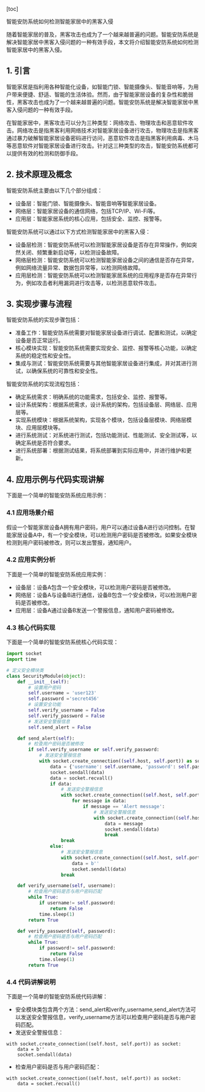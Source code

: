 
[toc]                    
                
                
智能安防系统如何检测智能家居中的黑客入侵

随着智能家居的普及，黑客攻击也成为了一个越来越普遍的问题。智能安防系统是解决智能家居中黑客入侵问题的一种有效手段，本文将介绍智能安防系统如何检测智能家居中的黑客入侵。

## 1. 引言

智能家居是指利用各种智能化设备，如智能门锁、智能摄像头、智能音响等，为用户带来便捷、舒适、智能的生活体验。然而，由于智能家居设备的复杂性和脆弱性，黑客攻击也成为了一个越来越普遍的问题。智能安防系统是解决智能家居中黑客入侵问题的一种有效手段。

在智能家居中，黑客攻击可以分为三种类型：网络攻击、物理攻击和恶意软件攻击。网络攻击是指黑客利用网络技术对智能家居设备进行攻击，物理攻击是指黑客通过暴力破解智能家居设备密码进行访问，恶意软件攻击是指黑客利用病毒、木马等恶意软件对智能家居设备进行攻击。针对这三种类型的攻击，智能安防系统都可以提供有效的检测和防御手段。

## 2. 技术原理及概念

智能安防系统主要由以下几个部分组成：

- 设备层：智能门锁、智能摄像头、智能音响等智能家居设备。
- 网络层：智能家居设备的通信网络，包括TCP/IP、Wi-Fi等。
- 应用层：智能家居系统的核心应用，包括安全、监控、报警等。

智能安防系统可以通过以下方式检测智能家居中的黑客入侵：

- 设备层检测：智能安防系统可以检测智能家居设备是否存在异常操作，例如突然关闭、频繁重新启动等，以检测设备故障。
- 网络层检测：智能安防系统可以检测智能家居设备之间的通信是否存在异常，例如网络流量异常、数据包异常等，以检测网络故障。
- 应用层检测：智能安防系统可以检测智能家居系统的应用程序是否存在异常行为，例如攻击者利用漏洞进行攻击等，以检测恶意软件攻击。

## 3. 实现步骤与流程

智能安防系统的实现步骤包括：

- 准备工作：智能安防系统需要对智能家居设备进行调试、配置和测试，以确定设备是否正常运行。
- 核心模块实现：智能安防系统需要实现安全、监控、报警等核心功能，以确定系统的稳定性和安全性。
- 集成与测试：智能安防系统需要与其他智能家居设备进行集成，并对其进行测试，以确保系统的可靠性和安全性。

智能安防系统的实现流程包括：

- 确定系统需求：明确系统的功能需求，包括安全、监控、报警等。
- 设计系统架构：根据系统需求，设计系统的架构，包括设备层、网络层、应用层等。
- 实现系统模块：根据系统架构，实现各个模块，包括设备层模块、网络层模块、应用层模块等。
- 进行系统测试：对系统进行测试，包括功能测试、性能测试、安全测试等，以确定系统是否符合要求。
- 进行系统部署：根据测试结果，将系统部署到实际应用中，并进行维护和更新。

## 4. 应用示例与代码实现讲解

下面是一个简单的智能安防系统应用示例：

### 4.1 应用场景介绍

假设一个智能家居设备A拥有用户密码，用户可以通过设备A进行访问控制。在智能家居设备A中，有一个安全模块，可以检测用户密码是否被修改。如果安全模块检测到用户密码被修改，则可以发出警报，通知用户。

### 4.2 应用实例分析

下面是一个简单的智能安防系统应用实例：

- 设备层：设备A包含一个安全模块，可以检测用户密码是否被修改。
- 网络层：设备A与设备B进行通信，设备B包含一个安全模块，可以检测用户密码是否被修改。
- 应用层：设备A通过设备B发送一个警报信息，通知用户密码被修改。

### 4.3 核心代码实现

下面是一个简单的智能安防系统核心代码实现：

```python
import socket
import time

# 定义安全模块类
class SecurityModule(object):
    def __init__(self):
        # 设置用户密码
        self.username = 'user123'
        self.password ='secret456'
        # 设置安全功能
        self.verify_username = False
        self.verify_password = False
        # 发送安全警报信息
        self.send_alert = False

    def send_alert(self):
        # 检查用户密码是否被修改
        if self.verify_username or self.verify_password:
            # 发送安全警报信息
            with socket.create_connection((self.host, self.port)) as socket:
                data = {'username': self.username, 'password': self.password}
                socket.sendall(data)
                data = socket.recvall()
                if data:
                    # 发送安全警报信息
                    with socket.create_connection((self.host, self.port)) as socket:
                        for message in data:
                            if message == 'Alert message':
                                # 发送安全警报信息
                                with socket.create_connection((self.host, self.port)) as socket:
                                    data = message
                                    socket.sendall(data)
                                    break
                    break
                else:
                    # 发送安全警报信息
                    with socket.create_connection((self.host, self.port)) as socket:
                        data = b''
                        socket.sendall(data)
                    break

    def verify_username(self, username):
        # 检查用户密码是否与用户密码匹配
        while True:
            if username!= self.password:
                return False
            time.sleep(1)
        return True

    def verify_password(self, password):
        # 检查用户密码是否与用户密码匹配
        while True:
            if password!= self.password:
                return False
            time.sleep(1)
        return True
```

### 4.4 代码讲解说明

下面是一个简单的智能安防系统代码讲解：

- 安全模块类包含两个方法：send_alert和verify_username,send_alert方法可以发送安全警报信息，verify_username方法可以检查用户密码是否与用户密码匹配。
- 发送安全警报信息：
```
with socket.create_connection((self.host, self.port)) as socket:
    data = b''
    socket.sendall(data)
```

- 检查用户密码是否与用户密码匹配：
```
with socket.create_connection((self.host, self.port)) as socket:
    data = socket.recvall()
```

